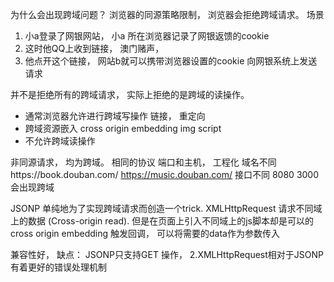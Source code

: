 为什么会出现跨域问题？
浏览器的同源策略限制， 浏览器会拒绝跨域请求。
场景
1. 小a登录了网银网站， 小a 所在浏览器记录了网银返馈的cookie 
2. 这时他QQ上收到链接， 澳门赌声， 
3. 他点开这个链接， 网站b就可以携带浏览器设置的cookie 向网银系统上发送请求

并不是拒绝所有的跨域请求， 实际上拒绝的是跨域的读操作。
- 通常浏览器允许进行跨域写操作  链接， 重定向 
- 跨域资源嵌入   cross origin embedding img script
- 不允许跨域读操作

非同源请求， 均为跨域。 相同的协议 端口和主机， 
工程化 域名不同https://book.douban.com/   https://music.douban.com/
接口不同 8080  3000     会出现跨域


JSONP 单纯地为了实现跨域请求而创造一个trick.
XMLHttpRequest 请求不同域上的数据 (Cross-origin read). 但是在页面上引入不同域上的js脚本却是可以的 cross origin embedding
触发回调， 可以将需要的data作为参数传入

兼容性好， 
缺点： JSONP只支持GET 操作， 
2.XMLHttpRequest相对于JSONP有着更好的错误处理机制